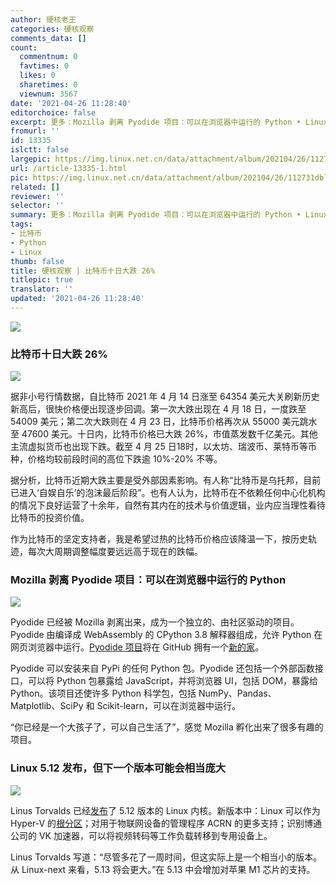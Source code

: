 ```yaml
---
author: 硬核老王
categories: 硬核观察
comments_data: []
count:
  commentnum: 0
  favtimes: 0
  likes: 0
  sharetimes: 0
  viewnum: 3567
date: '2021-04-26 11:28:40'
editorchoice: false
excerpt: 更多：Mozilla 剥离 Pyodide 项目：可以在浏览器中运行的 Python • Linux 5.12 发布，但下一个版本可能会相当庞大
fromurl: ''
id: 13335
islctt: false
largepic: https://img.linux.net.cn/data/attachment/album/202104/26/112731dblw6rt1whz60611.jpg
url: /article-13335-1.html
pic: https://img.linux.net.cn/data/attachment/album/202104/26/112731dblw6rt1whz60611.jpg.thumb.jpg
related: []
reviewer: ''
selector: ''
summary: 更多：Mozilla 剥离 Pyodide 项目：可以在浏览器中运行的 Python • Linux 5.12 发布，但下一个版本可能会相当庞大
tags:
- 比特币
- Python
- Linux
thumb: false
title: 硬核观察 | 比特币十日大跌 26%
titlepic: true
translator: ''
updated: '2021-04-26 11:28:40'
---
```


![](https://img.linux.net.cn/data/attachment/album/202104/26/112731dblw6rt1whz60611.jpg)


### 比特币十日大跌 26%


![](https://img.linux.net.cn/data/attachment/album/202104/26/112744z6zjbeeorj44zxjb.jpg)


据非小号行情数据，自比特币 2021 年 4 月 14 日涨至 64354 美元大关刷新历史新高后，很快价格便出现逐步回调。第一次大跌出现在 4 月 18 日，一度跌至 54009 美元；第二次大跌则在 4 月 23 日，比特币价格再次从 55000 美元跳水至 47600 美元。十日内，比特币价格已大跌 26%，市值蒸发数千亿美元。其他主流虚拟货币也出现下跌。截至 4 月 25 日18时，以太坊、瑞波币、莱特币等币种，价格均较前段时间的高位下跌逾 10%-20% 不等。


据分析，比特币近期大跌主要是受外部因素影响。有人称“比特币是乌托邦，目前已进入‘自娱自乐’的泡沫最后阶段”。也有人认为，比特币在不依赖任何中心化机构的情况下良好运营了十余年，自然有其内在的技术与价值逻辑，业内应当理性看待比特币的投资价值。


作为比特币的坚定支持者，我是希望过热的比特币价格应该降温一下，按历史轨迹，每次大周期调整幅度要远远高于现在的跌幅。 


### Mozilla 剥离 Pyodide 项目：可以在浏览器中运行的 Python


![](https://img.linux.net.cn/data/attachment/album/202104/26/112802go374e18ee7w4799.jpg)


Pyodide 已经被 Mozilla 剥离出来，成为一个独立的、由社区驱动的项目。Pyodide 由编译成 WebAssembly 的 CPython 3.8 解释器组成，允许 Python 在网页浏览器中运行。[Pyodide 项目](https://pyodide.org/)将在 GitHub 拥有一个[新的家](https://github.com/pyodide)。


Pyodide 可以安装来自 PyPi 的任何 Python 包。Pyodide 还包括一个外部函数接口，可以将 Python 包暴露给 JavaScript，并将浏览器 UI，包括 DOM，暴露给 Python。该项目还使许多 Python 科学包，包括 NumPy、Pandas、Matplotlib、SciPy 和 Scikit-learn，可以在浏览器中运行。


“你已经是一个大孩子了，可以自己生活了”，感觉 Mozilla 孵化出来了很多有趣的项目。


### Linux 5.12 发布，但下一个版本可能会相当庞大


![](https://img.linux.net.cn/data/attachment/album/202104/26/112820umzm57bh8bd53ma8.jpg)


Linus Torvalds 已经[发布](http://lkml.iu.edu/hypermail/linux/kernel/2104.3/00596.html)了 5.12 版本的 Linux 内核。新版本中：Linux 可以作为 Hyper-V 的[根分区](https://www.theregister.com/2021/02/17/linux_as_root_partition_on_hyper_v/)；对用于物联网设备的管理程序 ACRN 的更多支持；识别博通公司的 VK 加速器，可以将视频转码等工作负载转移到专用设备上。


Linus Torvalds 写道：“尽管多花了一周时间，但这实际上是一个相当小的版本。从 Linux-next 来看，5.13 将会更大。”在 5.13 中会增加对苹果 M1 芯片的支持。